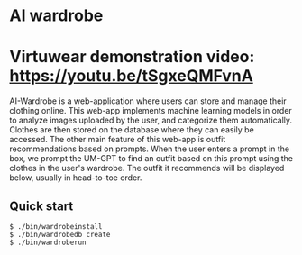 # AI wardrobe

# Virtuwear demonstration video: https://youtu.be/tSgxeQMFvnA

AI-Wardrobe is a web-application where users can store and manage their clothing online. This web-app implements machine learning models in order to analyze images uploaded by the user, and categorize them automatically. Clothes are then stored on the database where they can easily be accessed. The other main feature of this web-app is outfit recommendations based on prompts. When the user enters a prompt in the box, we prompt the UM-GPT to find an outfit based on this prompt using the clothes in the user's wardrobe. The outfit it recommends will be displayed below, usually in head-to-toe order.
## Quick start

```console
$ ./bin/wardrobeinstall
$ ./bin/wardrobedb create
$ ./bin/wardroberun
```

